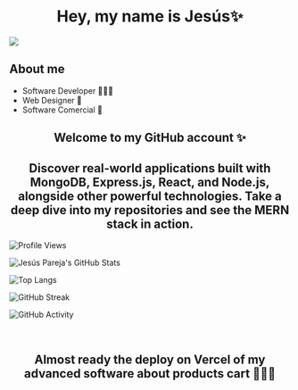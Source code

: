 <div align="center">
<h1 align="center">Hey, my name is Jesús✨</h1>
</div>
<img src="https://github.com/user-attachments/assets/5a3c25d3-bf6b-49d0-803e-d7b1aa5d9721">

## About me

- Software Developer 👨🏻‍💻
- Web Designer 🎨
- Software Comercial 💼

<h2 align="center">Welcome to my GitHub account ✨</h2>

<h2 align="center">Discover real-world applications built with MongoDB, Express.js, React, and Node.js, alongside other powerful technologies. Take a deep dive into my repositories and see the MERN stack in action.</h2>

![Profile Views](https://komarev.com/ghpvc/?username=jesusparfer27&color=blueviolet)

![Jesús Pareja's GitHub Stats](https://github-readme-stats.vercel.app/api?username=jesusparfer27&show_icons=true&theme=radical)

![Top Langs](https://github-readme-stats.vercel.app/api/top-langs/?username=jesusparfer27&layout=compact&theme=radical)

![GitHub Streak](https://github-readme-streak-stats.herokuapp.com/?user=jesusparfer27&theme=radical)

![GitHub Activity](https://activity-graph.herokuapp.com/graph?username=jesusparfer27&theme=radical)



<br>

<h2 align="center">Almost ready the deploy on Vercel of my advanced software about products cart 👷🏼‍♂️</h2>

<br>

